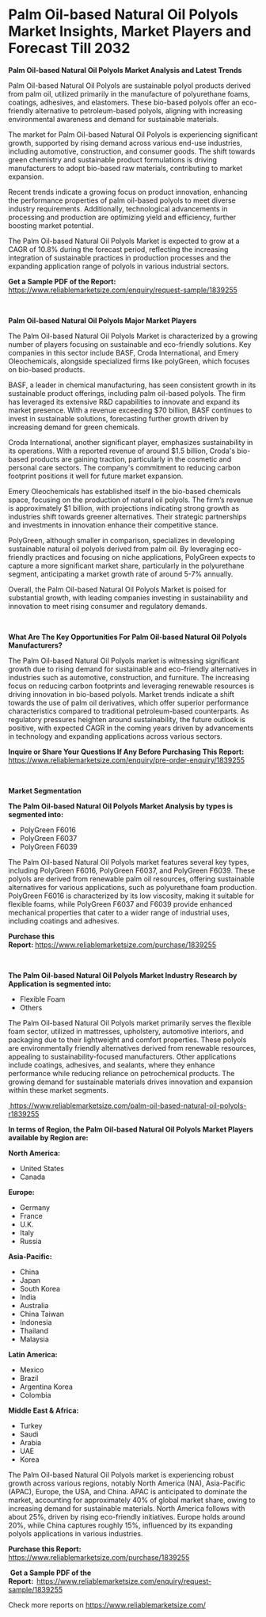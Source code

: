 <p><h1>Palm Oil-based Natural Oil Polyols Market Insights, Market Players and Forecast Till 2032</h1></p><p><strong>Palm Oil-based Natural Oil Polyols Market Analysis and Latest Trends</strong></p>
<p><p>Palm Oil-based Natural Oil Polyols are sustainable polyol products derived from palm oil, utilized primarily in the manufacture of polyurethane foams, coatings, adhesives, and elastomers. These bio-based polyols offer an eco-friendly alternative to petroleum-based polyols, aligning with increasing environmental awareness and demand for sustainable materials. </p><p>The market for Palm Oil-based Natural Oil Polyols is experiencing significant growth, supported by rising demand across various end-use industries, including automotive, construction, and consumer goods. The shift towards green chemistry and sustainable product formulations is driving manufacturers to adopt bio-based raw materials, contributing to market expansion. </p><p>Recent trends indicate a growing focus on product innovation, enhancing the performance properties of palm oil-based polyols to meet diverse industry requirements. Additionally, technological advancements in processing and production are optimizing yield and efficiency, further boosting market potential. </p><p>The Palm Oil-based Natural Oil Polyols Market is expected to grow at a CAGR of 10.8% during the forecast period, reflecting the increasing integration of sustainable practices in production processes and the expanding application range of polyols in various industrial sectors.</p></p>
<p><strong>Get a Sample PDF of the Report:&nbsp;</strong> <a href="https://www.reliablemarketsize.com/enquiry/request-sample/1839255?utm_campaign=2038&utm_medium=2&utm_source=Github&utm_content=ia&utm_term=03022025&utm_id=palm-oil-based-natural-oil-polyols">https://www.reliablemarketsize.com/enquiry/request-sample/1839255</a></p>
<p>&nbsp;</p>
<p><strong>Palm Oil-based Natural Oil Polyols Major Market Players</strong></p>
<p><p>The Palm Oil-based Natural Oil Polyols Market is characterized by a growing number of players focusing on sustainable and eco-friendly solutions. Key companies in this sector include BASF, Croda International, and Emery Oleochemicals, alongside specialized firms like polyGreen, which focuses on bio-based products.</p><p>BASF, a leader in chemical manufacturing, has seen consistent growth in its sustainable product offerings, including palm oil-based polyols. The firm has leveraged its extensive R&D capabilities to innovate and expand its market presence. With a revenue exceeding $70 billion, BASF continues to invest in sustainable solutions, forecasting further growth driven by increasing demand for green chemicals.</p><p>Croda International, another significant player, emphasizes sustainability in its operations. With a reported revenue of around $1.5 billion, Croda's bio-based products are gaining traction, particularly in the cosmetic and personal care sectors. The company's commitment to reducing carbon footprint positions it well for future market expansion.</p><p>Emery Oleochemicals has established itself in the bio-based chemicals space, focusing on the production of natural oil polyols. The firm’s revenue is approximately $1 billion, with projections indicating strong growth as industries shift towards greener alternatives. Their strategic partnerships and investments in innovation enhance their competitive stance.</p><p>PolyGreen, although smaller in comparison, specializes in developing sustainable natural oil polyols derived from palm oil. By leveraging eco-friendly practices and focusing on niche applications, PolyGreen expects to capture a more significant market share, particularly in the polyurethane segment, anticipating a market growth rate of around 5-7% annually.</p><p>Overall, the Palm Oil-based Natural Oil Polyols Market is poised for substantial growth, with leading companies investing in sustainability and innovation to meet rising consumer and regulatory demands.</p></p>
<p>&nbsp;</p>
<p><strong>What Are The Key Opportunities For Palm Oil-based Natural Oil Polyols Manufacturers?</strong></p>
<p><p>The Palm Oil-based Natural Oil Polyols market is witnessing significant growth due to rising demand for sustainable and eco-friendly alternatives in industries such as automotive, construction, and furniture. The increasing focus on reducing carbon footprints and leveraging renewable resources is driving innovation in bio-based polyols. Market trends indicate a shift towards the use of palm oil derivatives, which offer superior performance characteristics compared to traditional petroleum-based counterparts. As regulatory pressures heighten around sustainability, the future outlook is positive, with expected CAGR in the coming years driven by advancements in technology and expanding applications across various sectors.</p></p>
<p><strong>Inquire or Share Your Questions If Any Before Purchasing This Report:</strong> <a href="https://www.reliablemarketsize.com/enquiry/pre-order-enquiry/1839255?utm_campaign=2038&utm_medium=2&utm_source=Github&utm_content=ia&utm_term=03022025&utm_id=palm-oil-based-natural-oil-polyols">https://www.reliablemarketsize.com/enquiry/pre-order-enquiry/1839255</a></p>
<p>&nbsp;</p>
<p><strong>Market Segmentation</strong></p>
<p><strong>The Palm Oil-based Natural Oil Polyols Market Analysis by types is segmented into:</strong></p>
<p><ul><li>PolyGreen F6016</li><li>PolyGreen F6037</li><li>PolyGreen F6039</li></ul></p>
<p><p>The Palm Oil-based Natural Oil Polyols market features several key types, including PolyGreen F6016, PolyGreen F6037, and PolyGreen F6039. These polyols are derived from renewable palm oil resources, offering sustainable alternatives for various applications, such as polyurethane foam production. PolyGreen F6016 is characterized by its low viscosity, making it suitable for flexible foams, while PolyGreen F6037 and F6039 provide enhanced mechanical properties that cater to a wider range of industrial uses, including coatings and adhesives.</p></p>
<p><strong>Purchase this Report:&nbsp;</strong><a href="https://www.reliablemarketsize.com/purchase/1839255?utm_campaign=2038&utm_medium=2&utm_source=Github&utm_content=ia&utm_term=03022025&utm_id=palm-oil-based-natural-oil-polyols">https://www.reliablemarketsize.com/purchase/1839255</a></p>
<p>&nbsp;</p>
<p><strong>The Palm Oil-based Natural Oil Polyols Market Industry Research by Application is segmented into:</strong></p>
<p><ul><li>Flexible Foam</li><li>Others</li></ul></p>
<p><p>The Palm Oil-based Natural Oil Polyols market primarily serves the flexible foam sector, utilized in mattresses, upholstery, automotive interiors, and packaging due to their lightweight and comfort properties. These polyols are environmentally friendly alternatives derived from renewable resources, appealing to sustainability-focused manufacturers. Other applications include coatings, adhesives, and sealants, where they enhance performance while reducing reliance on petrochemical products. The growing demand for sustainable materials drives innovation and expansion within these market segments.</p></p>
<p><a href="https://www.reliablemarketsize.com/palm-oil-based-natural-oil-polyols-r1839255?utm_campaign=2038&utm_medium=2&utm_source=Github&utm_content=ia&utm_term=03022025&utm_id=palm-oil-based-natural-oil-polyols">&nbsp;https://www.reliablemarketsize.com/palm-oil-based-natural-oil-polyols-r1839255</a></p>
<p><strong>In terms of Region, the Palm Oil-based Natural Oil Polyols Market Players available by Region are:</strong></p>
<p>
    <p> <strong> North America: </strong>
        <ul>
            <li>United States</li>
            <li>Canada</li>
        </ul>
        </p> 
    <p> <strong> Europe: </strong>
        <ul>
            <li>Germany</li>
            <li>France</li>
            <li>U.K.</li>
            <li>Italy</li>
            <li>Russia</li>
        </ul>
        </p> 
    <p> <strong> Asia-Pacific: </strong>
        <ul>
            <li>China</li>
            <li>Japan</li>
            <li>South Korea</li>
            <li>India</li>
            <li>Australia</li>
            <li>China Taiwan</li>
            <li>Indonesia</li>
            <li>Thailand</li>
            <li>Malaysia</li>
        </ul>
        </p> 
    <p> <strong> Latin America: </strong>
        <ul>
            <li>Mexico</li>
            <li>Brazil</li>
            <li>Argentina Korea</li>
            <li>Colombia</li>
        </ul>
        </p> 
    <p> <strong> Middle East & Africa: </strong>
        <ul>
            <li>Turkey</li>
            <li>Saudi</li>
            <li>Arabia</li>
            <li>UAE</li>
            <li>Korea</li>
        </ul>
    </p>
    </p>
<p><p>The Palm Oil-based Natural Oil Polyols market is experiencing robust growth across various regions, notably North America (NA), Asia-Pacific (APAC), Europe, the USA, and China. APAC is anticipated to dominate the market, accounting for approximately 40% of global market share, owing to increasing demand for sustainable materials. North America follows with about 25%, driven by rising eco-friendly initiatives. Europe holds around 20%, while China captures roughly 15%, influenced by its expanding polyols applications in various industries.</p></p>
<p><strong>Purchase this Report: </strong><a href="https://www.reliablemarketsize.com/purchase/1839255?utm_campaign=2038&utm_medium=2&utm_source=Github&utm_content=ia&utm_term=03022025&utm_id=palm-oil-based-natural-oil-polyols">https://www.reliablemarketsize.com/purchase/1839255</a></p>
<p>&nbsp;<strong>Get a Sample PDF of the Report:&nbsp;&nbsp;</strong><a href="https://www.reliablemarketsize.com/enquiry/request-sample/1839255?utm_campaign=2038&utm_medium=2&utm_source=Github&utm_content=ia&utm_term=03022025&utm_id=palm-oil-based-natural-oil-polyols">https://www.reliablemarketsize.com/enquiry/request-sample/1839255</a></p>
<p><strong></strong></p>
<p>Check more reports on <a href="https://www.reliablemarketsize.com/?utm_campaign=2038&utm_medium=2&utm_source=Github&utm_content=ia&utm_term=03022025&utm_id=palm-oil-based-natural-oil-polyols">https://www.reliablemarketsize.com/</a></p>